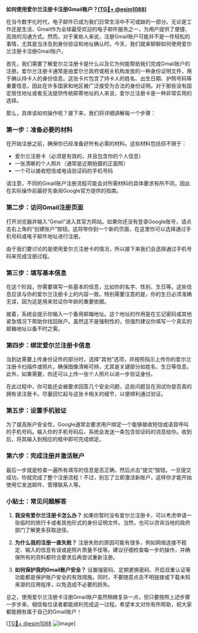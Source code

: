**如何使用爱尔兰注册卡注册Gmail账户？[[TG💪+ @esim1088](https://t.me/s/esim1088)]**

在当今数字化时代，电子邮件已成为我们日常生活中不可或缺的一部分。无论是工作还是生活，Gmail作为全球最受欢迎的电子邮件服务之一，为用户提供了便捷、高效的沟通方式。然而，对于某些人来说，注册Gmail账户可能并不是一件轻松的事情，尤其是当涉及到身份验证和地址确认时。今天，我们就来聊聊如何使用爱尔兰注册卡注册Gmail账户。

首先，我们需要了解爱尔兰注册卡是什么以及它为何能帮助我们完成Gmail账户的注册。爱尔兰注册卡通常是由爱尔兰政府或相关机构发放的一种身份证明文件，用于确认持卡人的身份信息。这张卡片包含了持卡人的姓名、出生日期、护照号码等重要信息，因此在许多国家和地区被广泛接受为合法的身份证明。对于那些没有固定居住地址或者无法提供传统邮寄地址的人来说，爱尔兰注册卡是一种非常实用的选择。

那么，具体该如何操作呢？接下来，我们将详细讲解每一个步骤：

### 第一步：准备必要的材料

在开始注册之前，确保你已经准备好所有必需的材料。这些材料包括但不限于：
- 爱尔兰注册卡（必须是有效的，并且包含你的个人信息）
- 一张清晰的个人照片（通常是近期拍摄的正面照）
- 一个可以接收短信或电话验证码的手机号码

请注意，不同的Gmail账户注册流程可能会对所需材料的具体要求有所不同，因此在实际操作前最好先查阅Google官方提供的指南。

### 第二步：访问Gmail注册页面

打开浏览器并输入“Gmail”进入其官方网站。如果你还没有登录Google账号，请点击右上角的“创建账户”按钮。这将带你到一个新的页面，在这里你可以选择通过手机号码或电子邮件地址进行注册。

由于我们要讨论的是使用爱尔兰注册卡的情况，所以接下来我们会选择通过手机号码来完成注册过程。

### 第三步：填写基本信息

在这个阶段，你需要填写一些基本的信息，比如你的名字、性别、生日等。这些信息应该与你的爱尔兰注册卡上的内容一致。特别需要注意的是，你的生日必须准确无误，因为这是用来验证你年龄的重要依据。

接着，系统会提示你输入一个备用邮箱地址。这个地址的作用是在忘记密码或其他紧急情况下帮助你找回账户。虽然这不是强制性的，但强烈建议你填写一个真实的邮箱地址以备不时之需。

### 第四步：绑定爱尔兰注册卡信息

当到达需要上传身份证件的部分时，选择“其他”选项，并按照指示上传你的爱尔兰注册卡扫描件或照片。确保图像清晰可辨，尤其是关键部分如姓名、生日等信息。此外，如果需要，你还可以上传一张个人照片以进一步验证身份。

在此过程中，你可能还会被要求回答几个安全问题，这些问题旨在测试你是否真的拥有该注册卡。尽量回忆起与这张卡相关的细节，以便顺利通过验证。

### 第五步：设置手机验证

为了提高账户安全性，Google通常会要求用户绑定一个能够接收短信或语音呼叫的手机号码。输入你的手机号码后，系统会发送一条包含验证码的消息给你。收到后，将其输入到相应的框中即可完成绑定。

### 第六步：完成注册并激活账户

最后一步就是检查一遍所有填写的信息是否正确，然后点击“提交”按钮。一旦提交成功，你就完成了整个注册流程！不过，别忘了立即激活新账户，这样你才能开始使用它发送邮件、管理联系人等。

### 小贴士：常见问题解答

1. **我没有爱尔兰注册卡怎么办？**
   如果你暂时没有爱尔兰注册卡，可以考虑申请一张临时的旅行卡或者其他形式的身份证明文件。当然，也可以咨询当地的政府部门了解更多获取途径。

2. **为什么我的注册一直失败？**
   注册失败的原因可能有很多，例如网络连接不稳定、输入的信息有误或是照片质量不佳等。建议仔细检查每一步的操作，并确保所有的资料都符合要求后再尝试重新注册。

3. **如何保护我的Gmail账户安全？**
   设置强密码、定期更换密码、开启双重认证等功能都是保护账户安全的有效措施。同时，不要随意点击不明链接或下载未知来源的应用程序，以免造成不必要的损失。

总之，使用爱尔兰注册卡注册Gmail账户虽然稍微复杂一点，但只要按照上述步骤一步步来，相信每位读者都能顺利完成这一过程。希望本文对你有所帮助，祝大家都能拥有属于自己的Gmail账户！

[[TG💪+ @esim1088](https://t.me/s/esim1088) ![Image](https://i.postimg.cc/4NQfJmqS/Snipaste-2025-05-13-00-14-12.png)]